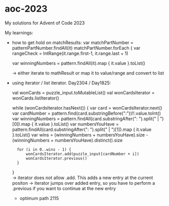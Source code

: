 # aoc-2023
My solutions for Advent of Code 2023

My learnings:

- how to get hold on matchResults:
  var matchPartNumber = patternPartNumber.findAll(it)
	matchPartNumber.forEach {
	  var rangeCheck = IntRange(it.range.first-1, it.range.last + 1)

  var winningNumbers = pattern.findAll(it).map { it.value }.toList()

  -> either iterate to mathResult or map it to value/range and convert to list

- using iterator / list iterator. Day2304 / Day1825:
  
  val wonCards = puzzle_input.toMutableList()
	val wonCardsIterator = wonCards.listIterator()

	while (wonCardsIterator.hasNext()) {
		var card = wonCardsIterator.next()
		var cardNumber = pattern.find(card.substringBefore(":"))!!.value.toInt()
		var winningNumbers = pattern.findAll(card.substringAfter(": ").split(" | ")[0]).map { it.value }.toList()
		var numbersYouHave = pattern.findAll(card.substringAfter(": ").split(" | ")[1]).map { it.value }.toList()
		var wins = (winningNumbers + numbersYouHave).size - (winningNumbers + numbersYouHave).distinct().size

		for (i in 0..wins - 1) {
			wonCardsIterator.add(puzzle_input[cardNumber + i])
			wonCardsIterator.previous()
		}
	}  
	-> iterator does not allow .add. This adds a new entry at the current positon
  	-> iterator jumps over added entry, so you have to perform a .previous if you want to continue at the new entry

  - optimum path 2115
